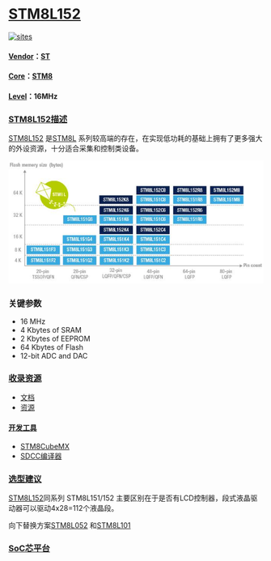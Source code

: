 ﻿# [STM8L152](https://github.com/SoCXin/STM8L152)

[![sites](http://182.61.61.133/link/resources/SoC.png)](http://www.SoC.Xin)

#### [Vendor](https://github.com/SoCXin/Vendor)：[ST](https://github.com/SoCXin/ST)
#### [Core](https://github.com/SoCXin/STM8)：[STM8](https://github.com/SoCXin/STM8)
#### [Level](https://github.com/SoCXin/Level)：16MHz

### [STM8L152描述](https://github.com/SoCXin/STM8L152/wiki)

[STM8L152](https://github.com/SoCXin/STM8L152) 是[STM8L](https://github.com/SoCXin/STM8L) 系列较高端的存在，在实现低功耗的基础上拥有了更多强大的外设资源，十分适合采集和控制类设备。

[![sites](docs/STM8L151.png)](https://www.st.com/en/microcontrollers-microprocessors/STM8L152-152.html)

### 关键参数

* 16 MHz
* 4 Kbytes of SRAM
* 2 Kbytes of EEPROM
* 64 Kbytes of Flash
* 12-bit ADC and DAC

### [收录资源](https://github.com/SoCXin/STM8L152)

* [文档](docs/)
* [资源](src/)

#### [开发工具](https://github.com/SoCXin)

* [STM8CubeMX](https://www.st.com/zh/development-tools/stm8cubemx.html)
* [SDCC编译器](http://sdcc.sourceforge.net/)

### [选型建议](https://github.com/SoCXin/STM8L152)

[STM8L152](https://github.com/SoCXin/STM8L152)同系列 STM8L151/152 主要区别在于是否有LCD控制器，段式液晶驱动器可以驱动4x28=112个液晶段。

向下替换方案[STM8L052](https://github.com/SoCXin/STM8L052) 和[STM8L101](https://github.com/SoCXin/STM8L101)

###  [SoC芯平台](http://www.SoC.Xin)
